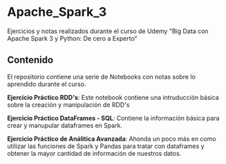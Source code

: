 # Apache_Spark_3
Ejercicios y notas realizados durante el curso de Udemy "Big Data con Apache Spark 3 y Python: De cero a Experto"

## Contenido

El repositorio contiene una serie de Notebooks con notas sobre lo aprendido durante el curso. 

**Ejercicio Práctico RDD's**: Este notebook contiene una intruducción básica sobre la creación y manipulación de RDD's

**Ejercicio Práctico DataFrames - SQL**: Contiene la información básica para crear y manupular dataframes en Spark.

**Ejercicio Práctico de Análitica Avanzada**: Ahonda un poco más en como utilizar las funciones de Spark y Pandas para tratar con dataframes y obtener la mayor cantidad de información de nuestros datos. 
